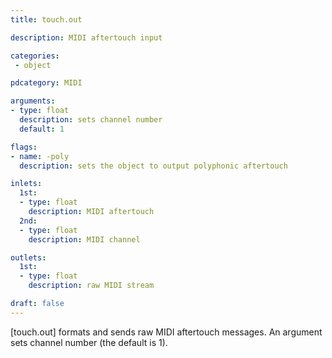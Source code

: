 ```yaml
---
title: touch.out

description: MIDI aftertouch input

categories:
 - object

pdcategory: MIDI

arguments:
- type: float
  description: sets channel number
  default: 1

flags:
- name: -poly
  description: sets the object to output polyphonic aftertouch

inlets:
  1st:
  - type: float
    description: MIDI aftertouch
  2nd:
  - type: float
    description: MIDI channel

outlets:
  1st:
  - type: float
    description: raw MIDI stream

draft: false
---
```


[touch.out] formats and sends raw MIDI aftertouch messages. An argument sets channel number (the default is 1).
